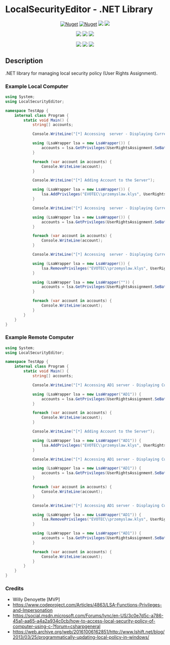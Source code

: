 ﻿# LocalSecurityEditor - .NET Library

<p align="center">
  <a href="https://www.nuget.org/packages/LocalSecurityEditor"><img alt="Nuget" src="https://img.shields.io/nuget/dt/LocalSecurityEditor?label=nuget%20downloads"></a>
  <a href="https://www.nuget.org/packages/LocalSecurityEditor"><img alt="Nuget" src="https://img.shields.io/nuget/v/LocalSecurityEditor"></a>
  <img src="https://img.shields.io/badge/.NET%20Framework-%3E%3D%204.5-red.svg">
  <img src="https://img.shields.io/badge/.NET%20Standard-%3E%3D%202.0-red.svg">
</p>

<p align="center">
  <img src="https://img.shields.io/github/license/EvotecIT/LocalSecurityEditor.svg">
  <img src="https://img.shields.io/github/languages/top/evotecit/LocalSecurityEditor.svg">
  <img src="https://img.shields.io/github/languages/code-size/evotecit/LocalSecurityEditor.svg">
</p>

<p align="center">
  <a href="https://twitter.com/PrzemyslawKlys"><img src="https://img.shields.io/twitter/follow/PrzemyslawKlys.svg?label=Twitter%20%40PrzemyslawKlys&style=social"></a>
  <a href="https://evotec.xyz/hub"><img src="https://img.shields.io/badge/Blog-evotec.xyz-2A6496.svg"></a>
  <a href="https://www.linkedin.com/in/pklys"><img src="https://img.shields.io/badge/LinkedIn-pklys-0077B5.svg?logo=LinkedIn"></a>
</p>

## Description

.NET library for managing local security policy (User Rights Assignment).

### Example Local Computer

```csharp
using System;
using LocalSecurityEditor;

namespace TestApp {
    internal class Program {
        static void Main() {
            string[] accounts;

            Console.WriteLine("[*] Accessing  server - Displaying Current");

            using (LsaWrapper lsa = new LsaWrapper()) {
                accounts = lsa.GetPrivileges(UserRightsAssignment.SeBatchLogonRight);
            }

            foreach (var account in accounts) {
                Console.WriteLine(account);
            }

            Console.WriteLine("[*] Adding Account to the Server");

            using (LsaWrapper lsa = new LsaWrapper()) {
                lsa.AddPrivileges("EVOTEC\\przemyslaw.klys", UserRightsAssignment.SeBatchLogonRight);
            }

            Console.WriteLine("[*] Accessing  server - Displaying Current");

            using (LsaWrapper lsa = new LsaWrapper()) {
                accounts = lsa.GetPrivileges(UserRightsAssignment.SeBatchLogonRight);
            }

            foreach (var account in accounts) {
                Console.WriteLine(account);
            }

            Console.WriteLine("[*] Accessing  server - Displaying Current");

            using (LsaWrapper lsa = new LsaWrapper()) {
                lsa.RemovePrivileges("EVOTEC\\przemyslaw.klys", UserRightsAssignment.SeBatchLogonRight);
            }

            using (LsaWrapper lsa = new LsaWrapper("")) {
                accounts = lsa.GetPrivileges(UserRightsAssignment.SeBatchLogonRight);
            }

            foreach (var account in accounts) {
                Console.WriteLine(account);
            }
        }
    }
}
```

### Example Remote Computer

```csharp
using System;
using LocalSecurityEditor;

namespace TestApp {
    internal class Program {
        static void Main() {
            string[] accounts;

            Console.WriteLine("[*] Accessing AD1 server - Displaying Current");

            using (LsaWrapper lsa = new LsaWrapper("AD1")) {
                accounts = lsa.GetPrivileges(UserRightsAssignment.SeBatchLogonRight);
            }

            foreach (var account in accounts) {
                Console.WriteLine(account);
            }

            Console.WriteLine("[*] Adding Account to the Server");

            using (LsaWrapper lsa = new LsaWrapper("AD1")) {
                lsa.AddPrivileges("EVOTEC\\przemyslaw.klys", UserRightsAssignment.SeBatchLogonRight);
            }

            Console.WriteLine("[*] Accessing AD1 server - Displaying Current");

            using (LsaWrapper lsa = new LsaWrapper("AD1")) {
                accounts = lsa.GetPrivileges(UserRightsAssignment.SeBatchLogonRight);
            }

            foreach (var account in accounts) {
                Console.WriteLine(account);
            }

            Console.WriteLine("[*] Accessing AD1 server - Displaying Current");

            using (LsaWrapper lsa = new LsaWrapper("AD1")) {
                lsa.RemovePrivileges("EVOTEC\\przemyslaw.klys", UserRightsAssignment.SeBatchLogonRight);
            }

            using (LsaWrapper lsa = new LsaWrapper("AD1")) {
                accounts = lsa.GetPrivileges(UserRightsAssignment.SeBatchLogonRight);
            }

            foreach (var account in accounts) {
                Console.WriteLine(account);
            }
        }
    }
}
```

### Credits

- Willy Denoyette [MVP]
- https://www.codeproject.com/Articles/4863/LSA-Functions-Privileges-and-Impersonation
- https://social.msdn.microsoft.com/Forums/lync/en-US/3c0e7d5c-a786-45a1-aa65-a4a2a934c0cb/how-to-access-local-security-policy-of-computer-using-c-?forum=csharpgeneral
- https://web.archive.org/web/20161006162851/http://www.lshift.net/blog/2013/03/25/programmatically-updating-local-policy-in-windows/